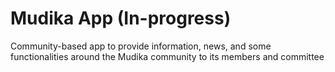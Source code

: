 # Mudika App (In-progress)

Community-based app to provide information, news, and some functionalities around the Mudika community to its members and committee